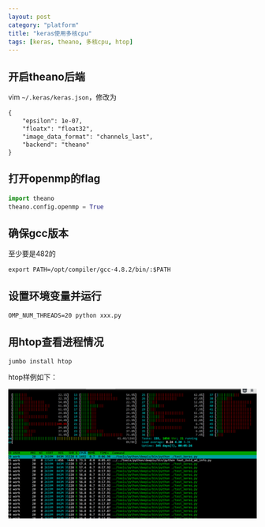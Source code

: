 ```yaml
---
layout: post
category: "platform"
title: "keras使用多核cpu"
tags: [keras, theano, 多核cpu, htop]
---
```


## 开启theano后端

vim ``` ~/.keras/keras.json ```，修改为
```
{
    "epsilon": 1e-07,
    "floatx": "float32",
    "image_data_format": "channels_last",
    "backend": "theano"
}
```

## 打开openmp的flag

```python
import theano
theano.config.openmp = True
```

## 确保gcc版本

至少要是482的

```
export PATH=/opt/compiler/gcc-4.8.2/bin/:$PATH
```
## 设置环境变量并运行

```
OMP_NUM_THREADS=20 python xxx.py
```

## 用htop查看进程情况

```
jumbo install htop
```

htop样例如下：

![](../assets/htop.png)
